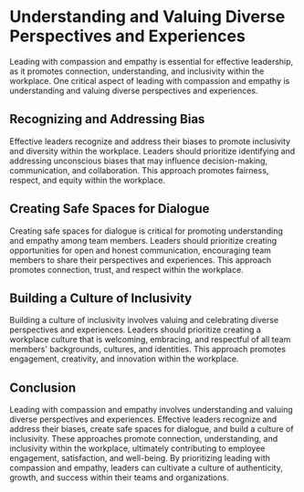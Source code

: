 Understanding and Valuing Diverse Perspectives and Experiences
==============================================================================================================

Leading with compassion and empathy is essential for effective leadership, as it promotes connection, understanding, and inclusivity within the workplace. One critical aspect of leading with compassion and empathy is understanding and valuing diverse perspectives and experiences.

Recognizing and Addressing Bias
-------------------------------

Effective leaders recognize and address their biases to promote inclusivity and diversity within the workplace. Leaders should prioritize identifying and addressing unconscious biases that may influence decision-making, communication, and collaboration. This approach promotes fairness, respect, and equity within the workplace.

Creating Safe Spaces for Dialogue
---------------------------------

Creating safe spaces for dialogue is critical for promoting understanding and empathy among team members. Leaders should prioritize creating opportunities for open and honest communication, encouraging team members to share their perspectives and experiences. This approach promotes connection, trust, and respect within the workplace.

Building a Culture of Inclusivity
---------------------------------

Building a culture of inclusivity involves valuing and celebrating diverse perspectives and experiences. Leaders should prioritize creating a workplace culture that is welcoming, embracing, and respectful of all team members' backgrounds, cultures, and identities. This approach promotes engagement, creativity, and innovation within the workplace.

Conclusion
----------

Leading with compassion and empathy involves understanding and valuing diverse perspectives and experiences. Effective leaders recognize and address their biases, create safe spaces for dialogue, and build a culture of inclusivity. These approaches promote connection, understanding, and inclusivity within the workplace, ultimately contributing to employee engagement, satisfaction, and well-being. By prioritizing leading with compassion and empathy, leaders can cultivate a culture of authenticity, growth, and success within their teams and organizations.
